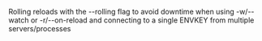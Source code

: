 Rolling reloads with the --rolling flag to avoid downtime when using -w/--watch or -r/--on-reload and connecting to a single ENVKEY from multiple servers/processes
